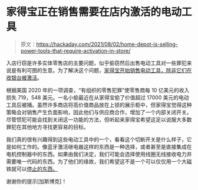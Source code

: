 # 家得宝正在销售需要在店内激活的电动工具

> 原文：<https://hackaday.com/2021/08/02/home-depot-is-selling-power-tools-that-require-activation-in-store/>

入店行窃是许多实体零售店的主要问题，似乎偷窃然后出售电动工具对一些罪犯来说是有利可图的生意。为了解决这个问题，[家得宝开始销售电动工具，除非它们在收银台被激活](https://www.businessinsider.com/home-depot-fights-shoplifters-special-power-tools-2021-7?IR=T)。

根据美国 2020 年的一项调查，“有组织的零售犯罪”使零售商每 10 亿美元的收入损失 719，548 美元。一名小偷最近在从家得宝偷了价值超过 17000 美元的电动工具后被捕。虽然许多商店将高价值商品放在上锁的展示柜中，但家得宝觉得这种策略会对销售产生负面影响，因此他们与供应商合作，增加了一个内部关闭开关。尽管惯犯可能会找到关闭这一功能的方法，但听起来家得宝希望这足以说服大多数罪犯在其他地方寻找更容易的目标。

我们真的很有兴趣得到这些电动工具中的一个，看看这个切断开关是什么样子，它是如何工作的。像蓝牙激活继电器这样的东西是一种选择，或者甚至是直接集成在电机控制器中的东西。如果由我们决定，我们可能会选择使用线圈无线接收电力并需要唯一代码的东西。为了他们的缘故，我们希望这不是一个可以仅仅用一个大磁铁就可以[停止的东西。](https://hackaday.com/2017/07/25/smart-gun-beaten-by-dumb-magnets/)

谢谢你的提示[加斯博克]！
